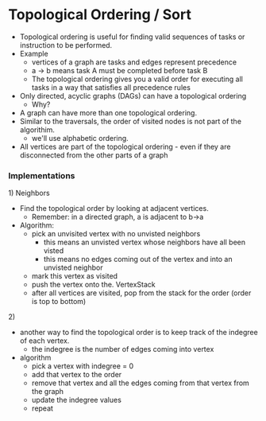 # Topological Ordering / Sort

* Topological ordering is useful for finding valid sequences of tasks or instruction to be performed.
* Example
  * vertices of a graph are tasks and edges represent precedence
  * a -> b means task A must be completed before task B
  * The topological ordering gives you a valid order for executing all tasks in a way that satisfies all precedence rules
* Only directed, acyclic graphs (DAGs) can have a topological ordering
  * Why?
* A graph can have more than one topological ordering.
* Similar to the traversals, the order of visited nodes is not part of the algorithim.
  * we'll use alphabetic ordering.
* All vertices are part of the topological ordering - even if they are disconnected from the other parts of a graph

### Implementations

1\) Neighbors

* Find the topological order by looking at adjacent vertices.
  * Remember: in a directed graph, a is adjacent to b->a
* Algorithm:
  * pick an unvisited vertex with no unvisted neighbors
    * this means an unvisted vertex whose neighbors have all been visted
    * this means no edges coming out of the vertex and into an unvisted neighbor
  * mark this vertex as visited
  * push the vertex onto the. VertexStack
  * after all vertices are visited, pop from the stack for the order (order is top to bottom)

2\)

* another way to find the topological order is to keep track of the indegree of each vertex.
  * the indegree is the number of edges coming into vertex
* algorithm
  * pick a vertex with indegree = 0
  * add that vertex to the order
  * remove that vertex and all the edges coming from that vertex from the graph
  * update the indegree values
  * repeat

